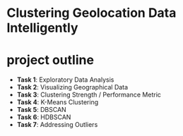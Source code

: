 # Clustering Geolocation Data Intelligently

# project outline

* <b>Task 1</b>: Exploratory Data Analysis
* <b>Task 2</b>: Visualizing Geographical Data
* <b>Task 3</b>: Clustering Strength / Performance Metric
* <b>Task 4</b>: K-Means Clustering
* <b>Task 5</b>: DBSCAN
* <b>Task 6</b>: HDBSCAN
* <b>Task 7</b>: Addressing Outliers
